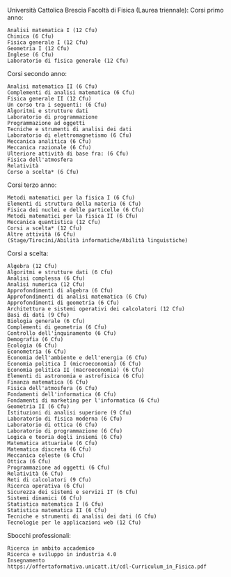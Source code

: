 Università Cattolica Brescia
Facoltà di Fisica (Laurea triennale):
  Corsi primo anno:
  
    Analisi matematica I (12 Cfu)
    Chimica (6 Cfu)
    Fisica generale I (12 Cfu)
    Geometria I (12 Cfu)
    Inglese (6 Cfu)
    Laboratorio di fisica generale (12 Cfu)
    
  Corsi secondo anno:
  
    Analisi matematica II (6 Cfu)
    Complementi di analisi matematica (6 Cfu)
    Fisica generale II (12 Cfu)
    Un corso tra i seguenti: (6 Cfu)
    Algoritmi e strutture dati
    Laboratorio di programmazione
    Programmazione ad oggetti
    Tecniche e strumenti di analisi dei dati
    Laboratorio di elettromagnetismo (6 Cfu)
    Meccanica analitica (6 Cfu)
    Meccanica razionale (6 Cfu)
    Ulteriore attività di base fra: (6 Cfu)
    Fisica dell'atmosfera
    Relatività
    Corso a scelta* (6 Cfu)
    
  Corsi terzo anno:
    
    Metodi matematici per la fisica I (6 Cfu)
    Elementi di struttura della materia (6 Cfu)
    Fisica dei nuclei e delle particelle (6 Cfu)
    Metodi matematici per la fisica II (6 Cfu)
    Meccanica quantistica (12 Cfu)
    Corsi a scelta* (12 Cfu)
    Altre attività (6 Cfu)
    (Stage/Tirocini/Abilità informatiche/Abilità linguistiche)
    
 Corsi a scelta:
    
    Algebra (12 Cfu)
    Algoritmi e strutture dati (6 Cfu)
    Analisi complessa (6 Cfu)
    Analisi numerica (12 Cfu)
    Approfondimenti di algebra (6 Cfu)
    Approfondimenti di analisi matematica (6 Cfu)
    Approfondimenti di geometria (6 Cfu)
    Architettura e sistemi operativi dei calcolatori (12 Cfu)
    Basi di dati (9 Cfu)
    Biologia generale (6 Cfu)
    Complementi di geometria (6 Cfu)
    Controllo dell'inquinamento (6 Cfu)
    Demografia (6 Cfu)
    Ecologia (6 Cfu)
    Econometria (6 Cfu)
    Economia dell'ambiente e dell'energia (6 Cfu)
    Economia politica I (microeconomia) (6 Cfu)
    Economia politica II (macroeconomia) (6 Cfu)
    Elementi di astronomia e astrofisica (6 Cfu)
    Finanza matematica (6 Cfu)
    Fisica dell'atmosfera (6 Cfu)
    Fondamenti dell'informatica (6 Cfu)
    Fondamenti di marketing per l'informatica (6 Cfu)
    Geometria II (6 Cfu)
    Istituzioni di analisi superiore (9 Cfu)
    Laboratorio di fisica moderna (6 Cfu)
    Laboratorio di ottica (6 Cfu)
    Laboratorio di programmazione (6 Cfu)
    Logica e teoria degli insiemi (6 Cfu)
    Matematica attuariale (6 Cfu)
    Matematica discreta (6 Cfu)
    Meccanica celeste (6 Cfu)
    Ottica (6 Cfu)
    Programmazione ad oggetti (6 Cfu)
    Relatività (6 Cfu)
    Reti di calcolatori (9 Cfu)
    Ricerca operativa (6 Cfu)
    Sicurezza dei sistemi e servizi IT (6 Cfu)
    Sistemi dinamici (6 Cfu)
    Statistica matematica I (6 Cfu)
    Statistica matematica II (6 Cfu)
    Tecniche e strumenti di analisi dei dati (6 Cfu)
    Tecnologie per le applicazioni web (12 Cfu)
    
  Sbocchi professionali:
    
    Ricerca in ambito accademico
    Ricerca e sviluppo in industria 4.0
    Insegnamento
    https://offertaformativa.unicatt.it/cdl-Curriculum_in_Fisica.pdf
